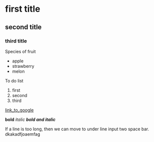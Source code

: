# first title

## second title

### third title

Species of fruit
- apple
- strawberry
- melon

To do list
1. first
2. second
3. third

[link_to_google](https://www.google.com/)

**bold**
_italic_
_**bold and italic**_


If a line is too long, then we can move to under line input two space bar.  
dkakadfjoaemfag
